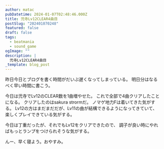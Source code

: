 ```yaml
---
author: matac
pubDatetime: 2024-01-07T02:48:46.000Z
title: 弐寺Lv12CLEAR4曲目
postSlug: "202401070248"
featured: false
draft: false
tags:
  - beatmania
  - sound_game
ogImage: ""
description: |
  弐寺Lv12CLEAR4曲目
_template: blog_post
---
```


昨日今日とブログを書く時間がだいぶ遅くなってしまっている。
明日分はなるべく早い時間に書こう。

今日は弐寺でLv12のCLEAR数を1曲増やせた。
これで全部で4曲クリアしたことになる。
クリアしたのはsakura strormだ。
ノマゲ地力Fは着いてきた気がする。
Lv12の方はまだまだだが、Lv11の曲が結構できるようになってきていて、
楽しくプレイできている気がする。

今日は丁重だったが、それでもLv12をクリアできたので、
調子が良い時にやればもっとランプをつけられそうな気がする。

んー、早く寝よう。おやすみ。
